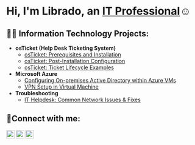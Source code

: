 <h1>Hi, I'm Librado, an <a href="https://linkedin.com/in/Librado3rd">IT Professional</a>☺</h1>

<h2>👨‍💻 Information Technology Projects:</h2>

- <b>osTicket (Help Desk Ticketing System)</b>
  - [osTicket: Prerequisites and Installation](https://github.com/Librado3rd/osticket-prereqs)
  - [osTicket: Post-Installation Configuration](https://github.com/Librado3rd/post-install-config)
  - [osTicket: Ticket Lifecycle Examples](https://github.com/Librado3rd/ticket-lifecycle)
- <b>Microsoft Azure</b>
  - [Configuring On-premises Active Directory within Azure VMs](https://github.com/Librado3rd/configure-ad)
  - [VPN Setup in Virtual Machine](https://github.com/Librado3rd/vpn)
- <b>Troubleshooting</b>
  - [IT Helpdesk: Common Network Issues & Fixes](https://github.com/Librado3rd/common-it-issues)
<h2>🤳Connect with me:</h2>

[<img align="left" alt="Josh | Instagram" width="22px" src="https://github.com/user-attachments/assets/0157ab59-59e5-4ad6-b8c2-c2d1d2186b4d" />][email]
[<img align="left" alt="Josh | Twitter" width="22px" src="https://github.com/user-attachments/assets/b4c5ea35-badd-4094-acf8-c89605481185" />][Instagram]
[<img align="left" alt="Josh | LinkedIn" width="22px" src="https://github.com/user-attachments/assets/f868396e-887d-423c-b4b4-2e3f4a666dd7" />][linkedin]

[Email]: mailto:Librado3rd@gmail.com
[Instagram]: https://www.instagram.com/sheepdesigns/
[Linkedin]: https://www.linkedin.com/in/Librado3rd/


